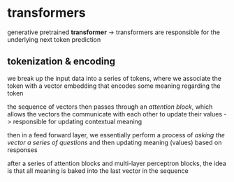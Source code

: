 # transformers

generative pretrained **transformer** -> transformers are responsible for the underlying next token prediction

## tokenization & encoding

we break up the input data into a series of tokens, where we associate the token with a vector embedding that encodes some meaning regarding the token

the sequence of vectors then passes through an *attention block*, which allows the vectors the communicate with each other to update their values -> responsible for updating contextual meaning

then in a feed forward layer, we essentially perform a process of *asking the vector a series of questions* and then updating meaning (values) based on responses

after a series of attention blocks and multi-layer perceptron blocks, the idea is that all meaning is baked into the last vector in the sequence
